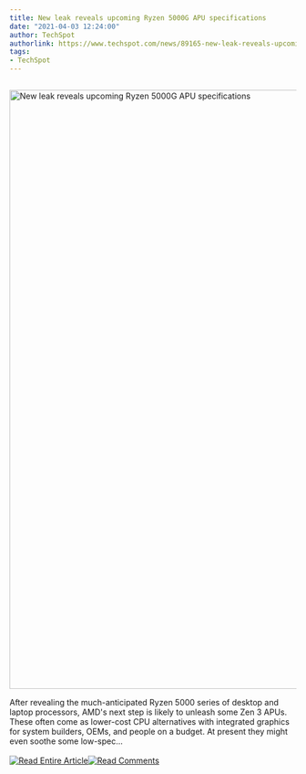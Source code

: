 ```yaml
---
title: New leak reveals upcoming Ryzen 5000G APU specifications
date: "2021-04-03 12:24:00"
author: TechSpot
authorlink: https://www.techspot.com/news/89165-new-leak-reveals-upcoming-ryzen-5000g-apu-specifications.html
tags:
- TechSpot
---
```

<a href="https://www.techspot.com/news/89165-new-leak-reveals-upcoming-ryzen-5000g-apu-specifications.html" target="_blank"><img src="https://static.techspot.com/images2/news/ts3_thumbs/2021/02/2021-02-06-ts3_thumbs-a34.jpg" width="1500" height="1050" style="padding: 15px 0" title="New leak reveals upcoming Ryzen 5000G APU specifications" /></a><br />After revealing the much-anticipated Ryzen 5000 series of desktop and laptop processors, AMD's next step is likely to unleash some Zen 3 APUs. These often come as lower-cost CPU alternatives with integrated graphics for system builders, OEMs, and people on a budget. At present they might even soothe some low-spec...<br /><br /><a href="https://www.techspot.com/news/89165-new-leak-reveals-upcoming-ryzen-5000g-apu-specifications.html"><img src="https://static.techspot.com/images/rss/rss_buttons_01.png" border="0" alt="Read Entire Article" /></a><a href="https://www.techspot.com/news/89165-new-leak-reveals-upcoming-ryzen-5000g-apu-specifications.html#comments"><img src="https://static.techspot.com/images/rss/rss_buttons_02.png" border="0" alt="Read Comments" /></a><br /><br />